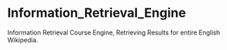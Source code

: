 # Information_Retrieval_Engine
Information Retrieval Course Engine, Retrieving Results for entire English Wikipedia.
